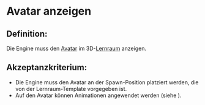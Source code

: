 # Avatar anzeigen


## Definition:

Die Engine muss den [Avatar](Avatar-GE.md) im 3D-[Lernraum](Lernraum-GE.md) anzeigen.

## Akzeptanzkriterium:

- Die Engine muss den Avatar an der Spawn-Position platziert werden, die von der Lernraum-Template vorgegeben ist.
- Auf den Avatar können Animationen angewendet werden (siehe [](EZZ0018.md)).


